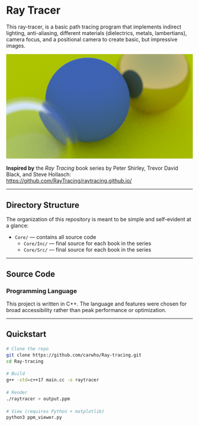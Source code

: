 # Ray Tracer

This ray-tracer, is a basic path tracing program that implements indirect lighting, anti-aliasing, different materials (dielectrics, metals, lambertians), camera focus, and a positional camera to create basic, but impressive images.

![Sample Render](./rt.png)

**Inspired by** the *Ray Tracing* book series by Peter Shirley, Trevor David Black, and Steve Hollasch:  
<https://github.com/RayTracing/raytracing.github.io/>

---

## Directory Structure

The organization of this repository is meant to be simple and self-evident at a glance:

- `Core/` — contains all source code  
  - `Core/Inc/` — final source for each book in the series
  - `Core/Src/` — final source for each book in the series  

---

## Source Code

### Programming Language

This project is written in C++. The language and features were chosen for broad accessibility rather than peak performance or optimization.

---

## Quickstart

```bash
# Clone the repo
git clone https://github.com/carwho/Ray-tracing.git
cd Ray-tracing

# Build
g++ -std=c++17 main.cc -o raytracer

# Render
./raytracer > output.ppm

# View (requires Python + matplotlib)
python3 ppm_viewer.py
